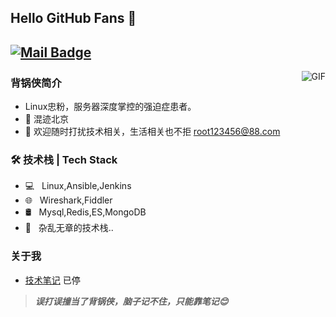 ## Hello GitHub Fans 👋

[![Mail Badge](https://img.shields.io/badge/-root123456@88.com-c14438?style=flat&logo=Gmail&logoColor=white&link=mailto:root123456@88.com)](mailto:root123456@88.com)
---
<img align="right" alt="GIF" src="https://raw.githubusercontent.com/JoeyBling/JoeyBling/master/pic/pusheencode.gif" />

### 背锅侠简介

- Linux忠粉，服务器深度掌控的强迫症患者。
- 🌱 混迹北京
- 💬 欢迎随时打扰技术相关，生活相关也不拒 [root123456@88.com](mailto:root123456@88.com)

### 🛠 技术栈 | Tech Stack

- 💻 &#160; Linux,Ansible,Jenkins
- 🌐 &#160; Wireshark,Fiddler
- 🛢 &#160; Mysql,Redis,ES,MongoDB
- 🔧 &#160; 杂乱无章的技术栈..


### 关于我
- [技术笔记](https://11.top) 已停 

> ***误打误撞当了背锅侠，脑子记不住，只能靠笔记😊***

